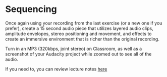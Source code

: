 # Sequencing

Once again using your recording from the last exercise (or a new one if you prefer), create a 15 second audio piece that utilizes layered audio clips, amplitude envelopes, stereo positioning and movement, and effects to create an immersive environment that is richer than the original recording.

Turn in an MP3 (320kbps, joint stereo) on Classroom, as well as a screenshot of your Audacity project while zoomed out to see all of the audio.

If you need to, you can review lecture notes [here](../lectures/05_sequencing.md)
